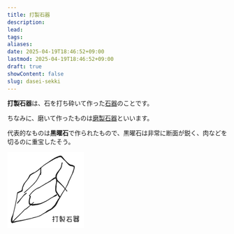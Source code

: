 ```yaml
---
title: 打製石器
description: 
lead: 
tags: 
aliases: 
date: 2025-04-19T18:46:52+09:00
lastmod: 2025-04-19T18:46:52+09:00
draft: true
showContent: false
slug: dasei-sekki
---
```

**打製石器**は、石を打ち砕いて作った[石器](../石器.md)のことです。

ちなみに、磨いて作ったものは[磨製石器](../joumon/磨製石器.md)といいます。

代表的なものは**黒曜石**で作られたもので、黒曜石は非常に断面が鋭く、肉などを切るのに重宝したそう。

![](../../../../assets/dasei-sekki.png)

